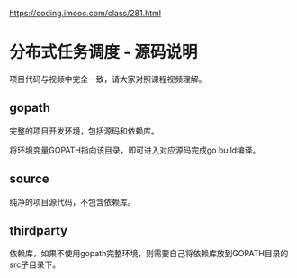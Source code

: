 https://coding.imooc.com/class/281.html

# 分布式任务调度 - 源码说明

项目代码与视频中完全一致，请大家对照课程视频理解。

## gopath

完整的项目开发环境，包括源码和依赖库。

将环境变量GOPATH指向该目录，即可进入对应源码完成go build编译。

## source

纯净的项目源代码，不包含依赖库。

## thirdparty

依赖库，如果不使用gopath完整环境，则需要自己将依赖库放到GOPATH目录的src子目录下。

